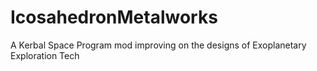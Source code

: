 # IcosahedronMetalworks

A Kerbal Space Program mod improving on the designs of Exoplanetary Exploration Tech
